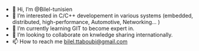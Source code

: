 - 👋 Hi, I’m @Bilel-tunisien
- 👀 I’m interested in C/C++ developement in various systems (embedded, distributed, high-performance, Automotive, Networking... )
- 🌱 I’m currently learning GIT to become expert in.
- 💞️ I’m looking to collaborate on knwledge sharing internationally.
- 📫 How to reach me bilel.ttaboubi@gmail.com

<!---
Bilel-tunisien/Bilel-tunisien is a ✨ special ✨ repository because its `README.md` (this file) appears on your GitHub profile.
You can click the Preview link to take a look at your changes.
--->
